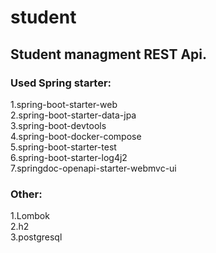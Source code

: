 # student

## Student managment REST Api.

### Used Spring starter:
1.spring-boot-starter-web<br>
2.spring-boot-starter-data-jpa<br>
3.spring-boot-devtools<br>
4.spring-boot-docker-compose<br>
5.spring-boot-starter-test<br>
6.spring-boot-starter-log4j2<br>
7.springdoc-openapi-starter-webmvc-ui<br>

### Other:
1.Lombok<br>
2.h2<br>
3.postgresql<br>
